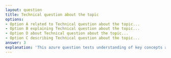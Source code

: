 ```yaml
---
layout: question
title: Technical question about the topic
options:
- Option A related to Technical question about the topic...
- Option B explaining Technical question about the topic...
- Option D about Technical question about the topic...
- Option C describing Technical question about the topic...
answer: 3
explanation: 'This azure question tests understanding of key concepts and best practices.'
---
```

